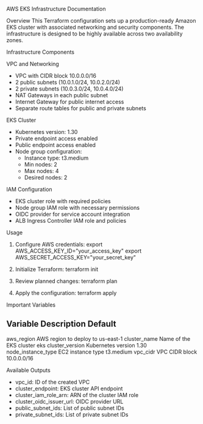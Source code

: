 AWS EKS Infrastructure Documentation

Overview
This Terraform configuration sets up a production-ready Amazon EKS cluster with associated networking and security components. The infrastructure is designed to be highly available across two availability zones.

Infrastructure Components

VPC and Networking
- VPC with CIDR block 10.0.0.0/16
- 2 public subnets (10.0.1.0/24, 10.0.2.0/24)
- 2 private subnets (10.0.3.0/24, 10.0.4.0/24)
- NAT Gateways in each public subnet
- Internet Gateway for public internet access
- Separate route tables for public and private subnets

EKS Cluster
- Kubernetes version: 1.30
- Private endpoint access enabled
- Public endpoint access enabled
- Node group configuration:
  - Instance type: t3.medium
  - Min nodes: 2
  - Max nodes: 4
  - Desired nodes: 2

IAM Configuration
- EKS cluster role with required policies
- Node group IAM role with necessary permissions
- OIDC provider for service account integration
- ALB Ingress Controller IAM role and policies

Usage

1. Configure AWS credentials:
export AWS_ACCESS_KEY_ID="your_access_key"
export AWS_SECRET_ACCESS_KEY="your_secret_key"

2. Initialize Terraform:
terraform init

3. Review planned changes:
terraform plan

4. Apply the configuration:
terraform apply

Important Variables

Variable         Description              Default
-----------------------------------------------
aws_region      AWS region to deploy to  us-east-1
cluster_name    Name of the EKS cluster  eks
cluster_version Kubernetes version       1.30
node_instance_type EC2 instance type    t3.medium
vpc_cidr        VPC CIDR block          10.0.0.0/16

Available Outputs

- vpc_id: ID of the created VPC
- cluster_endpoint: EKS cluster API endpoint
- cluster_iam_role_arn: ARN of the cluster IAM role
- cluster_oidc_issuer_url: OIDC provider URL
- public_subnet_ids: List of public subnet IDs
- private_subnet_ids: List of private subnet IDs